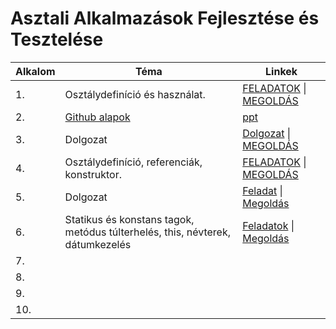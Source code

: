 # Asztali Alkalmazások Fejlesztése és Tesztelése
<table>
    <thead>
        <tr>
            <th>Alkalom</th>
            <th>Téma</th>
            <th>Linkek</th>
        </tr>
    </thead>
    <tbody>
        <tr>
            <td>1.</td>
            <td>Osztálydefiníció és használat.</td>
            <td><a href="https://github.com/czegledi-david/Asztali_alkalmazasok_fejlesztese_13evfolyam/blob/ab3e785edb24981ae4ae11bc273d7a8268a90ac0/1.alkalom/Csharp-gyak_04.pdf">FELADATOK</a> | <a href="https://github.com/czegledi-david/Asztali_alkalmazasok_fejlesztese_13evfolyam/blob/d3abbf87617751af7b248f014b2b3fafc7a3f2ba/1.alkalom/Program.cs">MEGOLDÁS</a></td>
        </tr>
        <tr>
            <td>2.</td>
            <td><a href="https://www.w3schools.com/git/default.asp?remote=github">Github alapok</a></td>
            <td><a href="https://github.com/czegledi-david/Asztali_alkalmazasok_fejlesztese_13evfolyam/blob/06cf98899bcc0f810260599a6f41c11ec9c33575/2.%20alkalom/Git.pdf">ppt</a></td>
        </tr>
        <tr>
            <td>3.</td>
            <td>Dolgozat</td>
            <td><a href="https://github.com/czegledi-david/Asztali_alkalmazasok_fejlesztese_13evfolyam/blob/de0e0ddce30b02572229f22d01d06f2272395022/3.alkalom/Dolgozat.txt">Dolgozat</a> | <a href="https://github.com/czegledi-david/Asztali_alkalmazasok_fejlesztese_13evfolyam/blob/de0e0ddce30b02572229f22d01d06f2272395022/3.alkalom/Program.cs">MEGOLDÁS</a></td>
        </tr>
        <tr>
            <td>4.</td>
            <td>Osztálydefiníció, referenciák, konstruktor.</td>
            <td><a href="https://github.com/czegledi-david/Asztali_alkalmazasok_fejlesztese_13evfolyam/blob/de0e0ddce30b02572229f22d01d06f2272395022/4.alkalom/Csharp-gyak_04.pdf">FELADATOK</a> | <a href="https://github.com/czegledi-david/Asztali_alkalmazasok_fejlesztese_13evfolyam/blob/de0e0ddce30b02572229f22d01d06f2272395022/4.alkalom/Program.cs">MEGOLDÁS</a></td>
        </tr>
        <tr>
            <td>5.</td>
            <td>Dolgozat</td>
            <td><a href="https://github.com/czegledi-david/Asztali_alkalmazasok_fejlesztese_13evfolyam/blob/f5c4a242d34d0ae51b96a4dae28c3d6fb815d913/5.alkalom/dolgozat.pdf">Feladat</a> | <a href="https://github.com/czegledi-david/Asztali_alkalmazasok_fejlesztese_13evfolyam/blob/c8b73b4eb09d932f6fd160ec96cb5d83e20af18a/5.alkalom/Megoldas.cs">Megoldás</a></td>
        </tr>
        <tr>
            <td>6.</td>
            <td>Statikus és konstans tagok, metódus túlterhelés, this, névterek, dátumkezelés</td>
            <td><a href="https://github.com/czegledi-david/Asztali_alkalmazasok_fejlesztese_13evfolyam/blob/f5c4a242d34d0ae51b96a4dae28c3d6fb815d913/6.alkalom/Csharp-gyak_06.pdf">Feladatok</a> | <a href="https://github.com/czegledi-david/Asztali_alkalmazasok_fejlesztese_13evfolyam/blob/f5c4a242d34d0ae51b96a4dae28c3d6fb815d913/6.alkalom/Program.cs">Megoldás</a></td>
        </tr>
        <tr>
            <td>7.</td>
            <td></td>
            <td></td>
        </tr>
        <tr>
            <td>8.</td>
            <td></td>
            <td></td>
        </tr>
        <tr>
            <td>9.</td>
            <td></td>
            <td></td>
        </tr>
        <tr>
            <td>10.</td>
            <td></td>
            <td></td>
        </tr>
    </tbody>
</table>
